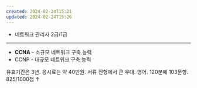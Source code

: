 ```yaml
---
created: 2024-02-24T15:21
updated: 2024-02-24T15:26
---
```

- 네트워크 관리사 2급/1급

---

- **CCNA** - 소규모 네트워크 구축 능력 
- CCNP - 대규모 네트워크 구축 능력

유효기간은 3년. 응시료는 약 40만원. 서류 전형에서 큰 우대.
영어. 120분에 103문항.
825/1000점 &uarr;